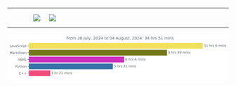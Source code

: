 ***

<div style="display: flex; justify-content: center; align-items: center; gap: 20px; width: 100%; text-align: center;">
    <img src="https://github-readme-stats.vercel.app/api?username=JW5123&show_icons=true&theme=nightowl" style="display: inline-block;">
    <img src="https://github-readme-stats.vercel.app/api/top-langs/?username=JW5123&theme=nightowl&layout=compact&langs_count=8" width="350px" style="display: inline-block;">
</div>

***

<img src="https://github.com/JW5123/JW5123/blob/main/images/stat.svg" alt="JW5123 WakaTime Activity">
